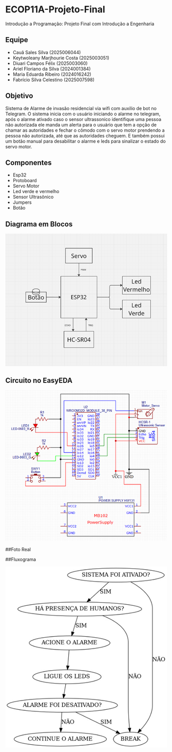 # ECOP11A-Projeto-Final
Introdução a Programação: Projeto Final com Introdução a Engenharia

## Equipe
- Cauã Sales Silva (2025006044)
- Keytwoleany Marjhourie Costa (2025003051)
- Diuari Campos Félix (2025003060)
- Ariel Floriano da Silva (2024001384)
- Maria Eduarda Ribeiro (2024016242)
- Fabrício Silva Celestino (2025007598)


## Objetivo
Sistema de Alarme de invasão residencial via wifi com auxilio de bot no Telegram. O sistema inicia com o usuário iniciando o alarme no telegram, após o alarme ativado caso o sensor ultrassonico
identifique uma pessoa não autorizada ele manda um alerta para o usuário que tem a opção de chamar as autoridades e fechar o cômodo com o servo motor prendendo a pessoa não autorizada, até que as autoridades cheguem.
E também possui um botão manual para desabilitar o alarme e leds para sinalizar o estado do servo motor.

## Componentes 
- Esp32
- Protoboard
- Servo Motor
- Led verde e vermelho
- Sensor Ultrasônico
- Jumpers
- Botão

## Diagrama em Blocos

![Diagrama em Blocos](ing/Diagrama_de_Bloco.png)

## Circuito no EasyEDA

![Circuito no EasyEDA](ing/Circuito_Introdução.png)

##Foto Real

##Fluxograma

![Fluxogrma](ing/fluxograma.jpg)
